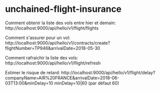 # unchained-flight-insurance

Comment obtenir la liste des vols entre hier et demain:
http://localhost:9000/api/hello/v1/flight/flights

Comment s'assurer pour un vol:
http://localhost:9000/api/hello/v1/contracts/create?flightNumber=TP946&arrivalDate=2018-05-30

Comment rafraichir la liste des vols: 
http://localhost:9000/api/hello/v1/flight/refresh

Estimer le risque de retard:
http://localhost:9000/api/hello/v1/flight/delay?companyName=AIR%20FRANCE&arrivalDate=2018-06-03T13:00&minDelay=10
minDelay=10|60 (par défaut 60)